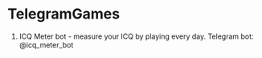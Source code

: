 # TelegramGames

1. ICQ Meter bot - measure your ICQ by playing every day. Telegram bot: @icq_meter_bot
